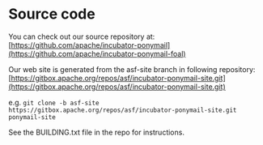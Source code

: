 # Source code

You can check out our source repository at:
[https://github.com/apache/incubator-ponymail](https://github.com/apache/incubator-ponymail-foal)


Our web site is generated from the asf-site branch in following repository: 
[https://gitbox.apache.org/repos/asf/incubator-ponymail-site.git](https://gitbox.apache.org/repos/asf/incubator-ponymail-site.git)

e.g. `git clone -b asf-site https://gitbox.apache.org/repos/asf/incubator-ponymail-site.git ponymail-site`

See the BUILDING.txt file in the repo for instructions.
